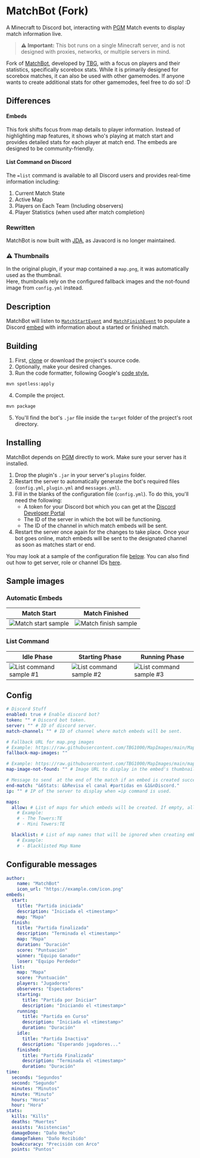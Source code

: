 # MatchBot (Fork)
A Minecraft to Discord bot, interacting with [PGM](https://github.com/PGMDev/PGM/) Match events to display match information live.


> **⚠️ Important:** This bot runs on a single Minecraft server, and is not designed with proxies, networks, or multiple servers in mind.

Fork of [MatchBot](https://github.com/TBG1000/MatchBot), developed by [TBG](https://github.com/TBG1000), with a focus on players and their statistics, specifically scorebox stats. While it is primarily designed for scorebox matches, it can also be used with other gamemodes. If anyone wants to create additional stats for other gamemodes, feel free to do so! :D

## Differences
#### Embeds
This fork shifts focus from map details to player information. Instead of highlighting map features, it shows who's playing at match start and provides detailed stats for each player at match end. The embeds are designed to be community-friendly.

#### List Command on Discord
The `=list` command is available to all Discord users and provides real-time information including:
1. Current Match State
2. Active Map
3. Players on Each Team (Including observers)
4. Player Statistics (when used after match completion)

### Rewritten
MatchBot is now built with [JDA](https://github.com/discord-jda/JDA), as Javacord is no longer maintained.

### ⚠️ Thumbnails
In the original plugin, if your map contained a `map.png`, it was automatically used as the thumbnail.  
Here, thumbnails rely on the configured fallback images and the not-found image from `config.yml` instead.

## Description

MatchBot will listen to [`MatchStartEvent`](https://github.com/PGMDev/PGM/blob/dev/core/src/main/java/tc/oc/pgm/api/match/event/MatchStartEvent.java) and [`MatchFinishEvent`](https://github.com/PGMDev/PGM/blob/dev/core/src/main/java/tc/oc/pgm/api/match/event/MatchFinishEvent.java) to populate a Discord [embed](https://javacord.org/wiki/basic-tutorials/embeds.html#creating-an-embed) with information about a started or finished match.


## Building

1. First, [clone](https://docs.github.com/en/repositories/creating-and-managing-repositories/cloning-a-repository) or download the project's source code.
2. Optionally, make your desired changes.
3. Run the code formatter, following Google's [code style.](https://google.github.io/styleguide/javaguide.html)
```bash
mvn spotless:apply
```
4. Compile the project.
```bash
mvn package
```

5. You'll find the bot's `.jar` file inside the `target` folder of the project's root directory.

## Installing

MatchBot depends on [PGM](https://github.com/PGMDev/PGM/) directly to work. Make sure your server has it installed.

1. Drop the plugin's `.jar` in your server's `plugins` folder.
2. Restart the server to automatically generate the bot's required files (`config.yml`, `plugin.yml` and `messages.yml`).
3. Fill in the blanks of the configuration file (`config.yml`). To do this, you'll need the following:
    - A token for your Discord bot which you can get at the [Discord Developer Portal](https://discord.com/developers/docs)
    - The ID of the server in which the bot will be functioning.
    - The ID of the channel in which match embeds will be sent.
4. Restart the server once again for the changes to take place. Once your bot goes online, match embeds will be sent to the designated channel as soon as matches start or end.

You may look at a sample of the configuration file [below](https://github.com/TBG1000/MatchBot#config).
You can also find out how to get server, role or channel IDs [here](https://support.discord.com/hc/en-us/articles/206346498-Where-can-I-find-my-User-Server-Message-ID).


## Sample images

### Automatic Embeds
| Match Start | Match Finished |
|-------------|----------------|
| ![Match start sample](https://i.imgur.com/O6jHaCw.png) | ![Match finish sample](https://i.imgur.com/wKVOutu.png) |

### List Command
| Idle Phase | Starting Phase | Running Phase |
|------------|----------------|---------------|
| ![List command sample #1](https://i.imgur.com/SLT8QiD.png) | ![List command sample #2](https://i.imgur.com/CYkyhM1.png) | ![List command sample #3](https://i.imgur.com/1Ub38L6.png) |


## Config
    
```yaml
# Discord Stuff
enabled: true # Enable discord bot?
token: "" # Discord bot token.
server: "" # ID of discord server.
match-channel: "" # ID of channel where match embeds will be sent.

# Fallback URL for map.png images
# Example: https://raw.githubusercontent.com/TBG1000/MapImages/main/Maps/
fallback-map-images: ""

# Example: https://raw.githubusercontent.com/TBG1000/MapImages/main/map_image_not_found.png
map-image-not-found: "" # Image URL to display in the embed's thumbnail if no image is found.

# Message to send  at the end of the match if an embed is created successfully.
end-match: "&6Stats: &bRevisa el canal #partidas en &1&nDiscord."
ip: "" # IP of the server to display when =ip command is used.

maps:
  allow: # List of maps for which embeds will be created. If empty, all maps will be used.
    # Example:
    # - The Towers:TE
    # - Mini Towers:TE

  blacklist: # List of map names that will be ignored when creating embeds.
    # Example:
    # - Blacklisted Map Name
```
## Configurable messages
```yaml
author:
    name: "MatchBot"
    icon_url: "https://example.com/icon.png"
embeds:
  start:
    title: "Partida iniciada"
    description: "Iniciada el <timestamp>"
    map: "Mapa"
  finish:
    title: "Partida finalizada"
    description: "Terminada el <timestamp>"
    map: "Mapa"
    duration: "Duración"
    score: "Puntuación"
    winner: "Equipo Ganador"
    loser: "Equipo Perdedor"
  list:
    map: "Mapa"
    score: "Puntuación"
    players: "Jugadores"
    observers: "Espectadores"
    starting:
      title: "Partida por Iniciar"
      description: "Iniciando el <timestamp>"
    running:
      title: "Partida en Curso"
      description: "Iniciada el <timestamp>"
      duration: "Duración"
    idle:
      title: "Partida Inactiva"
      description: "Esperando jugadores..."
    finished:
      title: "Partida Finalizada"
      description: "Terminada el <timestamp>"
      duration: "Duración"
time:
  seconds: "Segundos"
  second: "Segundo"
  minutes: "Minutos"
  minute: "Minuto"
  hours: "Horas"
  hour: "Hora"
stats:
  kills: "Kills"
  deaths: "Muertes"
  assists: "Asistencias"
  damageDone: "Daño Hecho"
  damageTaken: "Daño Recibido"
  bowAccuracy: "Precisión con Arco"
  points: "Puntos"
```
